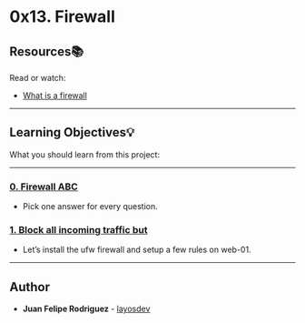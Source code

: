# 0x13. Firewall

## Resources:books:
Read or watch:
* [What is a firewall](https://intranet.hbtn.io/rltoken/QS5iHSDU_woydPRIb68sOw)

---
## Learning Objectives:bulb:
What you should learn from this project:

---

### [0. Firewall ABC](./0-firewall_ABC)
* Pick one answer for every question.


### [1. Block all incoming traffic but](./1-block_all_incoming_traffic_but)
* Let’s install the ufw firewall and setup a few rules on web-01.

---

## Author
* **Juan Felipe Rodriguez** - [layosdev](https://github.com/layosdev)
